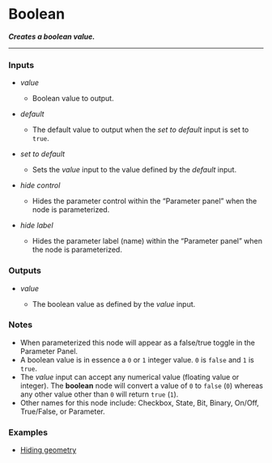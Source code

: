 # Boolean

**_Creates a boolean value._**

---


### Inputs

* _value_

  * Boolean value to output.

* _default_

  * The default value to output when the _set to default_ input is set to `true`.

* _set to default_

  * Sets the _value_ input to the value defined by the _default_ input.

* _hide control_

  * Hides the parameter control within the “Parameter panel” when the node is parameterized.

* _hide label_

  * Hides the parameter label (name) within the “Parameter panel” when the node is parameterized.


### Outputs

* _value_

  * The boolean value as defined by the _value_ input.


### Notes



* When parameterized this node will appear as a false/true toggle in the Parameter Panel.
* A boolean value is in essence a `0` or `1` integer value. `0` is `false` and `1` is `true`.
* The _value_ input can accept any numerical value (floating value or integer). The **boolean** node will convert a value of `0` to `false` (`0`) whereas any other value other than `0` will return `true` (`1`).
* Other names for this node include: Checkbox, State, Bit, Binary, On/Off, True/False, or Parameter.


### Examples



* <a href="https://creator.trimble.com/graph?assetURI=whp:89687422-0229-4242-99ba-05c8ab7bba7b&version=latest" target="_blank">Hiding geometry</a>
